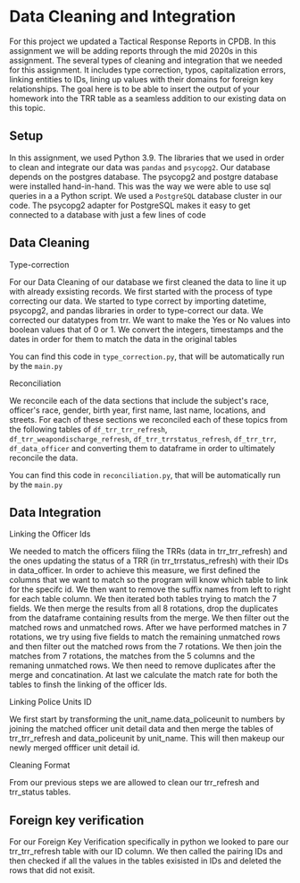 
# Data Cleaning and Integration

For this project we updated a Tactical Response Reports in CPDB. In this assignment we will be adding reports through the mid 2020s in this assignment. The several types of cleaning and integration that we needed for this assignment. It includes type correction, typos, capitalization errors, linking entities to IDs, lining up values with their domains for foreign key relationships. The goal here is to be able to insert the output of your homework into the TRR table as a seamless addition to our existing data on this topic.


## Setup
In this assignment, we used Python 3.9. The libraries that we used in order to clean and integrate our data was ```pandas``` and ```psycopg2```. Our database depends on the postgres database.
The psycopg2 and postgre database were installed hand-in-hand. This was the way we were able to use sql queries in a a Python script. We used a ```PostgreSQL``` database cluster in our code. The psycopg2 adapter for PostgreSQL makes it easy to get connected to a database with just a few lines of code


## Data Cleaning
Type-correction

For our Data Cleaning of our database we first cleaned the data to line it up with already exsisting records. We first started with the process of type correcting our data. We started to type correct by importing datetime, psycopg2, and pandas libraries in order to type-correct our data. We corrected our datatypes from trr. We want to make the Yes or No values into boolean values that of 0 or 1. We convert the integers, timestamps and the dates in order for them to match the data in the original tables

You can find this code in ```type_correction.py```, that will be automatically run by the ```main.py```

Reconciliation

We reconcile each of the data sections that include the subject's race, officer's race, gender, birth year, first name, last name, locations, and streets. For each of these sections we reconciled each of these topics from the following tables of ```df_trr_trr_refresh```, ```df_trr_weapondischarge_refresh```, ```df_trr_trrstatus_refresh```, ```df_trr_trr```, ```df_data_officer``` and converting them to dataframe in order to ultimately reconcile the data.

You can find this code in ```reconciliation.py```, that will be automatically run by the ```main.py```


## Data Integration

Linking the Officer Ids

We needed to match the officers filing the TRRs (data in trr_trr_refresh) and the ones updating the status of a TRR (in trr_trrstatus_refresh) with their IDs in data_officer. In order to achieve this measure, we first defined the columns that we want to match so the program will know which table to link for the specifc id. We then want to remove the suffix names from left to right for each table column. We then iterated both tables trying to match the 7 fields. We then merge the results from all 8 rotations, drop the duplicates from the dataframe containing results from the merge. We then filter out the matched rows and unmatched rows. After we have performed matches in 7 rotations, we try using five fields to match the remaining unmatched rows and then filter out the matched rows from the 7 rotations. We then join the matches from 7 rotations, the matches from the 5 columns and the remaning unmatched rows. We then need to remove duplicates after the merge and concatination. At last we calculate the match rate for both the tables to finsh the linking of the officer Ids.

Linking Police Units ID

We first start by transforming the unit_name.data_policeunit to numbers by joining the matched officer unit detail data and then merge the tables of trr_trr_refresh and data_policeunit by unit_name. This will then makeup our newly merged offficer unit detail id.

Cleaning Format

From our previous steps we are allowed to clean our trr_refresh and trr_status tables.
## Foreign key verification

For our Foreign Key Verification specifically in python we looked to pare our trr_trr_refresh table with our ID column. We then called the pairing IDs and then checked if all the values in the tables exisisted in IDs and deleted the rows that did not exisit.
